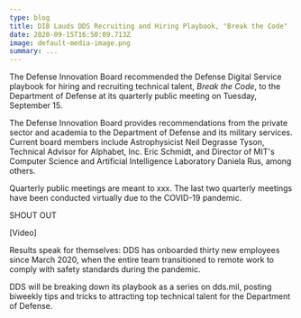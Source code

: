 ```yaml
---
type: blog
title: DIB Lauds DDS Recruiting and Hiring Playbook, "Break the Code"
date: 2020-09-15T16:50:09.713Z
image: default-media-image.png
summary: ...
---
```

The Defense Innovation Board recommended the Defense Digital Service playbook for hiring and recruiting technical talent, *Break the Code*, to the Department of Defense at its quarterly public meeting on Tuesday, September 15. 

The Defense Innovation Board provides recommendations from the private sector and academia to the Department of Defense and its military services. Current board members include Astrophysicist Neil Degrasse Tyson, Technical Advisor for Alphabet, Inc. Eric Schmidt, and Director of MIT's Computer Science and Artificial Intelligence Laboratory Daniela Rus, among others.

Quarterly public meetings are meant to xxx. The last two quarterly meetings have been conducted virtually due to the COVID-19 pandemic. 

SHOUT OUT

\[Video]

Results speak for themselves: DDS has onboarded thirty new employees since March 2020, when the entire team transitioned to remote work to comply with safety standards during the pandemic.  

DDS will be breaking down its playbook as a series on dds.mil, posting biweekly tips and tricks to attracting top technical talent for the Department of Defense.